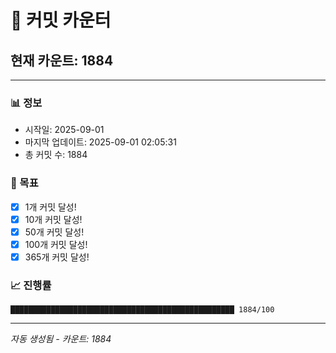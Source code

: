 # 🔢 커밋 카운터

## 현재 카운트: 1884

---

### 📊 정보
- 시작일: 2025-09-01
- 마지막 업데이트: 2025-09-01 02:05:31
- 총 커밋 수: 1884

### 🎯 목표
- [x] 1개 커밋 달성!
- [x] 10개 커밋 달성!
- [x] 50개 커밋 달성!
- [x] 100개 커밋 달성!
- [x] 365개 커밋 달성!

### 📈 진행률
```
██████████████████████████████████████████████████ 1884/100
```

---
*자동 생성됨 - 카운트: 1884*
